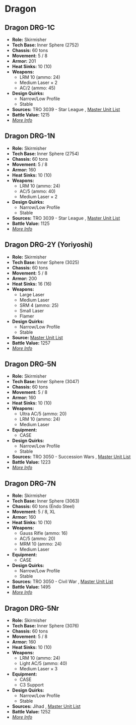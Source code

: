 # Dragon 

## Dragon DRG-1C 

- **Role:** Skirmisher 
- **Tech Base:** Inner Sphere (2752) 
- **Chassis:** 60 tons 
- **Movement:** 5 / 8 
- **Armor:** 201 
- **Heat Sinks:** 10 (10) 
- **Weapons:** 
  - LRM 10 (ammo: 24) 
  - Medium Laser × 2 
  - AC/2 (ammo: 45) 
- **Design Quirks:** 
  - Narrow/Low Profile 
  - Stable 
- **Sources:** TRO 3039 - Star League , [Master Unit List](http://masterunitlist.info/Unit/Details/908) 
- **Battle Value:** 1215 
- [*More Info*](dragon/dragon_drg-1c.md) 

## Dragon DRG-1N 

- **Role:** Skirmisher 
- **Tech Base:** Inner Sphere (2754) 
- **Chassis:** 60 tons 
- **Movement:** 5 / 8 
- **Armor:** 160 
- **Heat Sinks:** 10 (10) 
- **Weapons:** 
  - LRM 10 (ammo: 24) 
  - AC/5 (ammo: 40) 
  - Medium Laser × 2 
- **Design Quirks:** 
  - Narrow/Low Profile 
  - Stable 
- **Sources:** TRO 3039 - Star League , [Master Unit List](http://masterunitlist.info/Unit/Details/909) 
- **Battle Value:** 1125 
- [*More Info*](dragon/dragon_drg-1n.md) 

## Dragon DRG-2Y (Yoriyoshi) 

- **Role:** Skirmisher 
- **Tech Base:** Inner Sphere (3025) 
- **Chassis:** 60 tons 
- **Movement:** 5 / 8 
- **Armor:** 200 
- **Heat Sinks:** 16 (16) 
- **Weapons:** 
  - Large Laser 
  - Medium Laser 
  - SRM 4 (ammo: 25) 
  - Small Laser 
  - Flamer 
- **Design Quirks:** 
  - Narrow/Low Profile 
  - Stable 
- **Source:** [Master Unit List](http://masterunitlist.info/Unit/Details/910) 
- **Battle Value:** 1257 
- [*More Info*](dragon/dragon_drg-2y_yoriyoshi.md) 

## Dragon DRG-5N 

- **Role:** Skirmisher 
- **Tech Base:** Inner Sphere (3047) 
- **Chassis:** 60 tons 
- **Movement:** 5 / 8 
- **Armor:** 160 
- **Heat Sinks:** 10 (10) 
- **Weapons:** 
  - Ultra AC/5 (ammo: 20) 
  - LRM 10 (ammo: 24) 
  - Medium Laser 
- **Equipment:** 
  - CASE 
- **Design Quirks:** 
  - Narrow/Low Profile 
  - Stable 
- **Sources:** TRO 3050 - Succession Wars , [Master Unit List](http://masterunitlist.info/Unit/Details/911) 
- **Battle Value:** 1223 
- [*More Info*](dragon/dragon_drg-5n.md) 

## Dragon DRG-7N 

- **Role:** Skirmisher 
- **Tech Base:** Inner Sphere (3063) 
- **Chassis:** 60 tons (Endo Steel) 
- **Movement:** 5 / 8, XL 
- **Armor:** 160 
- **Heat Sinks:** 10 (10) 
- **Weapons:** 
  - Gauss Rifle (ammo: 16) 
  - AC/5 (ammo: 20) 
  - MRM 10 (ammo: 24) 
  - Medium Laser 
- **Equipment:** 
  - CASE 
- **Design Quirks:** 
  - Narrow/Low Profile 
  - Stable 
- **Sources:** TRO 3050 - Civil War , [Master Unit List](http://masterunitlist.info/Unit/Details/5450) 
- **Battle Value:** 1495 
- [*More Info*](dragon/dragon_drg-7n.md) 

## Dragon DRG-5Nr 

- **Role:** Skirmisher 
- **Tech Base:** Inner Sphere (3076) 
- **Chassis:** 60 tons 
- **Movement:** 5 / 8 
- **Armor:** 160 
- **Heat Sinks:** 10 (10) 
- **Weapons:** 
  - LRM 10 (ammo: 24) 
  - Light AC/5 (ammo: 40) 
  - Medium Laser × 3 
- **Equipment:** 
  - CASE 
  - C3 Support 
- **Design Quirks:** 
  - Narrow/Low Profile 
  - Stable 
- **Sources:** Jihad , [Master Unit List](http://masterunitlist.info/Unit/Details/912) 
- **Battle Value:** 1252 
- [*More Info*](dragon/dragon_drg-5nr.md) 

